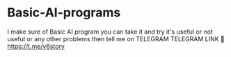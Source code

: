 # Basic-AI-programs
I make sure of Basic AI program you can take it and try it's useful or not useful or any other problems then tell me on TELEGRAM 
TELEGRAM LINK 🔗 https://t.me/v6story
